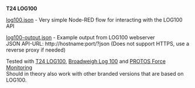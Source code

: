 **T24 LOG100**    

[log100.json](log100.json) - Very simple Node-RED flow for interacting with the LOG100 API  

[log100-output.json](log100-output.json) - Example output from LOG100 webserver  
JSON API-URL: http://hostname:port/?json (Does not support HTTPS, use a reverse proxy if needed)  

Tested with [T24 LOG100](https://www.mantracourt.com/software/t24-range/t24log100-channel-data-logging-visualisation-software), [Broadweigh Log 100](https://www.broadweigh.com/product/data-logging-viewing-software/) and [PROTOS Force Monitoring](https://www.protos-one.com/force-measurement)  
Should in theory also work with other branded versions that are based on LOG100.  

